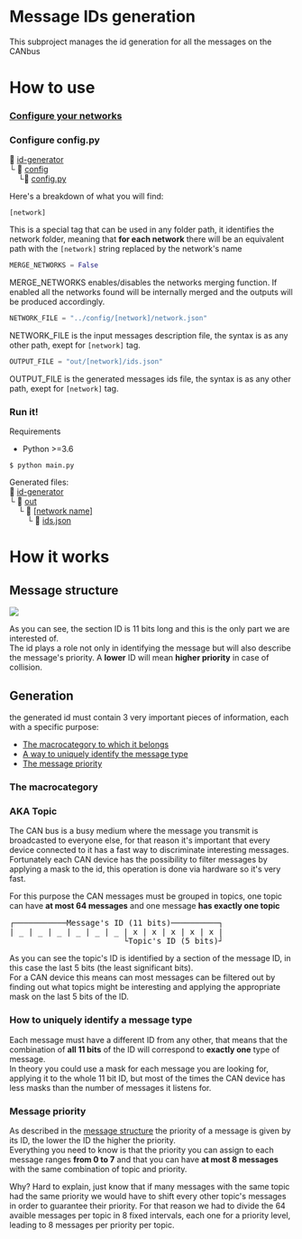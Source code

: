 # Message IDs generation
This subproject manages the id generation for all the messages on the CANbus
# How to use
### [Configure your networks](../README.md#how-to-use)
### Configure config.py
:open_file_folder: [id-generator](/id-generator)\
└ :open_file_folder: [config](config)\
&nbsp;&nbsp;&nbsp;&nbsp;└:page_with_curl: [config.py](config/config.py)


Here's a breakdown of what you will find:
```console
[network]
```
This is a special tag that can be used in any folder path, it identifies the network folder, meaning that **for each network** there will be an equivalent path with the ```[network]``` string replaced by the network's name
```python
MERGE_NETWORKS = False
```
MERGE_NETWORKS enables/disables the networks merging function. If enabled all the networks found will be internally merged and the outputs will be produced accordingly.
```python
NETWORK_FILE = "../config/[network]/network.json"
```
NETWORK_FILE is the input messages description file, the syntax is as any other path, exept for ```[network]``` tag.
```python
OUTPUT_FILE = "out/[network]/ids.json"
```
OUTPUT_FILE is the generated messages ids file, the syntax is as any other path, exept for ```[network]``` tag.

### Run it!
Requirements
+  Python >=3.6


```console
$ python main.py
```
Generated files:\
:open_file_folder: [id-generator](id-generator)\
└ :open_file_folder: [out](out)\
&nbsp;&nbsp;&nbsp;&nbsp;└ :open_file_folder: [[network name]](out/ExampleNetwork)\
&nbsp;&nbsp;&nbsp;&nbsp;&nbsp;&nbsp;&nbsp;&nbsp;└ :page_with_curl: [ids.json](out/ExampleNetwork/ids.json)

# How it works
## Message structure
![](https://canlogger1000.csselectronics.com/img/CAN-Frame-Message-Parameters-Bit-Start-Length_2.png)

As you can see, the section ID is 11 bits long and this is the only part we are interested of.\
The id plays a role not only in identifying the message but will also describe the message's priority. A **lower** ID will mean **higher priority** in case of collision.
## Generation
the generated id must contain 3 very important pieces of information, each with a specific purpose:
+ [The macrocategory to which it belongs](#the-macrocategory)
+ [A way to uniquely identify the message type](#how-to-uniquely-identify-a-message-type)
+ [The message priority](#message-priority)


### The macrocategory
### AKA Topic
The CAN bus is a busy medium where the message you transmit is broadcasted to everyone else, for that reason it's important that every device connected to it has a fast way to discriminate interesting messages.\
Fortunately each CAN device has the possibility to filter messages by applying a mask to the id, this operation is done via hardware so it's very fast.

For this purpose the CAN messages must be grouped in topics, one topic can have **at most 64 messages** and one message **has exactly one topic**


<pre>
┌───────────Message's ID (11 bits)──────────┐
| _ | _ | _ | _ | _ | _ | x | x | x | x | x |
                        └Topic's ID (5 bits)┘
</pre>

As you can see the topic's ID is identified by a section of the message ID, in this case the last 5 bits (the least significant bits).\
For a CAN device this means can most messages can be filtered out by finding out what topics might be interesting and applying the appropriate mask on the last 5 bits of the ID.

### How to uniquely identify a message type
Each message must have a different ID from any other, that means that the combination of **all 11 bits** of the ID will correspond to **exactly one** type of message.\
In theory you could use a mask for each message you are looking for, applying it to the whole 11 bit ID, but most of the times the CAN device has less masks than the number of messages it listens for.

### Message priority
As described in the [message structure](#message-structure) the priority of a message is given by its ID, the lower the ID the higher the priority.\
Everything you need to know is that the priority you can assign to each message ranges **from 0 to 7** and that you can have **at most 8 messages** with the same combination of topic and priority.


Why? Hard to explain, just know that if many messages with the same topic had the same priority we would have to shift every other topic's messages in order to guarantee their priority. For that reason we had to divide the 64 avaible messages per topic in 8 fixed intervals, each one for a priority level, leading to 8 messages per priority per topic.
